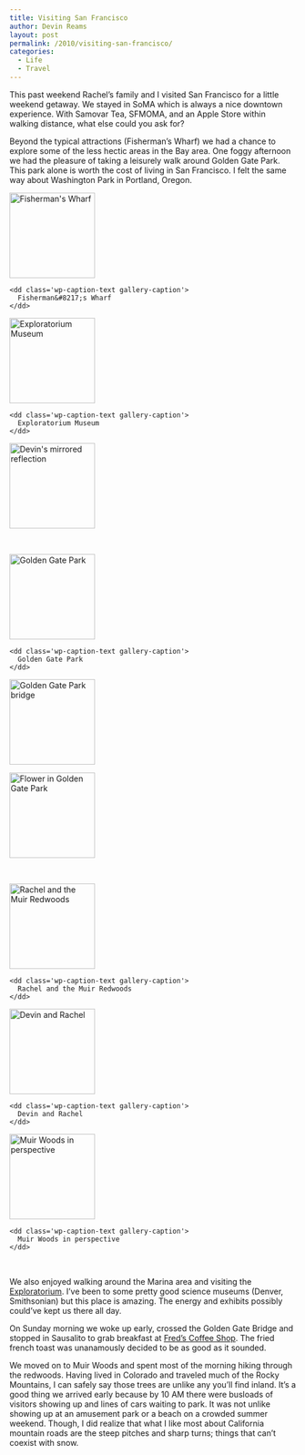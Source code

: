 ```yaml
---
title: Visiting San Francisco
author: Devin Reams
layout: post
permalink: /2010/visiting-san-francisco/
categories:
  - Life
  - Travel
---
```

This past weekend Rachel&#8217;s family and I visited San Francisco for a little weekend getaway. We stayed in SoMA which is always a nice downtown experience. With Samovar Tea, SFMOMA, and an Apple Store within walking distance, what else could you ask for?

Beyond the typical attractions (Fisherman&#8217;s Wharf) we had a chance to explore some of the less hectic areas in the Bay area. One foggy afternoon we had the pleasure of taking a leisurely walk around Golden Gate Park. This park alone is worth the cost of living in San Francisco. I felt the same way about Washington Park in Portland, Oregon.

<div class='gallery'>
  <dl class='gallery-item'>
    <dt class='gallery-icon landscape'>
      <a href='http://devin.reams.me/2010/visiting-san-francisco/img_0041/'><img width="150" height="150" src="http://devin.reams.me/wp-content/uploads/2010/09/IMG_0041-150x150.jpg" class="attachment-thumbnail" alt="Fisherman&#039;s Wharf" /></a>
    </dt>
    
    <dd class='wp-caption-text gallery-caption'>
      Fisherman&#8217;s Wharf
    </dd>
  </dl>
  
  <dl class='gallery-item'>
    <dt class='gallery-icon landscape'>
      <a href='http://devin.reams.me/2010/visiting-san-francisco/img_0077/'><img width="150" height="150" src="http://devin.reams.me/wp-content/uploads/2010/09/IMG_0077-150x150.jpg" class="attachment-thumbnail" alt="Exploratorium Museum" /></a>
    </dt>
    
    <dd class='wp-caption-text gallery-caption'>
      Exploratorium Museum
    </dd>
  </dl>
  
  <dl class='gallery-item'>
    <dt class='gallery-icon landscape'>
      <a href='http://devin.reams.me/2010/visiting-san-francisco/img_0079/'><img width="150" height="150" src="http://devin.reams.me/wp-content/uploads/2010/09/IMG_0079-150x150.jpg" class="attachment-thumbnail" alt="Devin&#039;s mirrored reflection" /></a>
    </dt>
  </dl>
  
  <br style="clear: both" /><dl class='gallery-item'>
    <dt class='gallery-icon landscape'>
      <a href='http://devin.reams.me/2010/visiting-san-francisco/img_0094/'><img width="150" height="150" src="http://devin.reams.me/wp-content/uploads/2010/09/IMG_0094-150x150.jpg" class="attachment-thumbnail" alt="Golden Gate Park" /></a>
    </dt>
    
    <dd class='wp-caption-text gallery-caption'>
      Golden Gate Park
    </dd>
  </dl>
  
  <dl class='gallery-item'>
    <dt class='gallery-icon landscape'>
      <a href='http://devin.reams.me/2010/visiting-san-francisco/img_0098/'><img width="150" height="150" src="http://devin.reams.me/wp-content/uploads/2010/09/IMG_0098-150x150.jpg" class="attachment-thumbnail" alt="Golden Gate Park bridge" /></a>
    </dt>
  </dl>
  
  <dl class='gallery-item'>
    <dt class='gallery-icon landscape'>
      <a href='http://devin.reams.me/2010/visiting-san-francisco/img_0099/'><img width="150" height="150" src="http://devin.reams.me/wp-content/uploads/2010/09/IMG_0099-150x150.jpg" class="attachment-thumbnail" alt="Flower in Golden Gate Park" /></a>
    </dt>
  </dl>
  
  <br style="clear: both" /><dl class='gallery-item'>
    <dt class='gallery-icon landscape'>
      <a href='http://devin.reams.me/2010/visiting-san-francisco/img_0124/'><img width="150" height="150" src="http://devin.reams.me/wp-content/uploads/2010/09/IMG_0124-150x150.jpg" class="attachment-thumbnail" alt="Rachel and the Muir Redwoods" /></a>
    </dt>
    
    <dd class='wp-caption-text gallery-caption'>
      Rachel and the Muir Redwoods
    </dd>
  </dl>
  
  <dl class='gallery-item'>
    <dt class='gallery-icon portrait'>
      <a href='http://devin.reams.me/2010/visiting-san-francisco/img_0140/'><img width="150" height="150" src="http://devin.reams.me/wp-content/uploads/2010/09/IMG_0140-150x150.jpg" class="attachment-thumbnail" alt="Devin and Rachel" /></a>
    </dt>
    
    <dd class='wp-caption-text gallery-caption'>
      Devin and Rachel
    </dd>
  </dl>
  
  <dl class='gallery-item'>
    <dt class='gallery-icon landscape'>
      <a href='http://devin.reams.me/2010/visiting-san-francisco/img_0145/'><img width="150" height="150" src="http://devin.reams.me/wp-content/uploads/2010/09/IMG_0145-150x150.jpg" class="attachment-thumbnail" alt="Muir Woods in perspective" /></a>
    </dt>
    
    <dd class='wp-caption-text gallery-caption'>
      Muir Woods in perspective
    </dd>
  </dl>
  
  <br style="clear: both" />
</div>

We also enjoyed walking around the Marina area and visiting the [Exploratorium][1]. I&#8217;ve been to some pretty good science museums (Denver, Smithsonian) but this place is amazing. The energy and exhibits possibly could&#8217;ve kept us there all day.

On Sunday morning we woke up early, crossed the Golden Gate Bridge and stopped in Sausalito to grab breakfast at [Fred&#8217;s Coffee Shop][2]. The fried french toast was unanamously decided to be as good as it sounded.

We moved on to Muir Woods and spent most of the morning hiking through the redwoods. Having lived in Colorado and traveled much of the Rocky Mountains, I can safely say those trees are unlike any you&#8217;ll find inland. It&#8217;s a good thing we arrived early because by 10 AM there were busloads of visitors showing up and lines of cars waiting to park. It was not unlike showing up at an amusement park or a beach on a crowded summer weekend. Though, I did realize that what I like most about California mountain roads are the steep pitches and sharp turns; things that can&#8217;t coexist with snow.

 [1]: http://www.exploratorium.edu/
 [2]: http://www.yelp.com/biz/freds-coffee-shop-sausalito